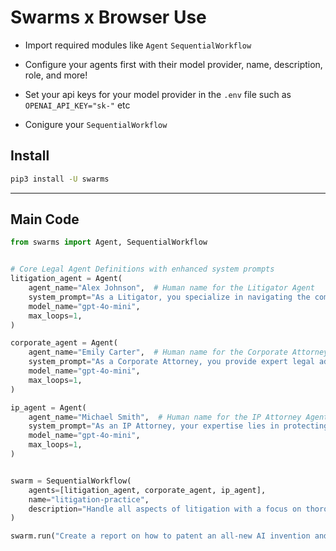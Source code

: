 # Swarms x Browser Use

- Import required modules like `Agent` `SequentialWorkflow`

- Configure your agents first with their model provider, name, description, role, and more!

- Set your api keys for your model provider in the `.env` file such as `OPENAI_API_KEY="sk-"` etc

- Conigure your `SequentialWorkflow`

## Install

```bash
pip3 install -U swarms 
```
--------



## Main Code


```python
from swarms import Agent, SequentialWorkflow


# Core Legal Agent Definitions with enhanced system prompts
litigation_agent = Agent(
    agent_name="Alex Johnson",  # Human name for the Litigator Agent
    system_prompt="As a Litigator, you specialize in navigating the complexities of lawsuits. Your role involves analyzing intricate facts, constructing compelling arguments, and devising effective case strategies to achieve favorable outcomes for your clients.",
    model_name="gpt-4o-mini",
    max_loops=1,
)

corporate_agent = Agent(
    agent_name="Emily Carter",  # Human name for the Corporate Attorney Agent
    system_prompt="As a Corporate Attorney, you provide expert legal advice on business law matters. You guide clients on corporate structure, governance, compliance, and transactions, ensuring their business operations align with legal requirements.",
    model_name="gpt-4o-mini",
    max_loops=1,
)

ip_agent = Agent(
    agent_name="Michael Smith",  # Human name for the IP Attorney Agent
    system_prompt="As an IP Attorney, your expertise lies in protecting intellectual property rights. You handle various aspects of IP law, including patents, trademarks, copyrights, and trade secrets, helping clients safeguard their innovations.",
    model_name="gpt-4o-mini",
    max_loops=1,
)


swarm = SequentialWorkflow(
    agents=[litigation_agent, corporate_agent, ip_agent],
    name="litigation-practice",
    description="Handle all aspects of litigation with a focus on thorough legal analysis and effective case management.",
)

swarm.run("Create a report on how to patent an all-new AI invention and what platforms to use and more.")
```